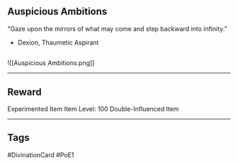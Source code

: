 ## Auspicious Ambitions
"Gaze upon the mirrors of what may come and step backward into infinity." 
- Dexion, Thaumetic Aspirant
## 
![[Auspicious Ambitions.png]]

---
## Reward
Experimented Item
Item Level: 100
Double-Influenced Item

---
## Tags
#DivinationCard
#PoE1